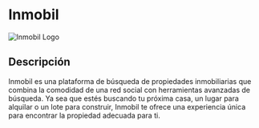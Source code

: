 # Inmobil

![Inmobil Logo](https://lh3.googleusercontent.com/a/ACg8ocK1hlg0JJ-1Vr7vxQnmdQ2AOERnUJS50aN3RjuErmjZYA=s288-c-no)

## Descripción

Inmobil es una plataforma de búsqueda de propiedades inmobiliarias que combina la comodidad de una red social con herramientas avanzadas de búsqueda. Ya sea que estés buscando tu próxima casa, un lugar para alquilar o un lote para construir, Inmobil te ofrece una experiencia única para encontrar la propiedad adecuada para ti.

